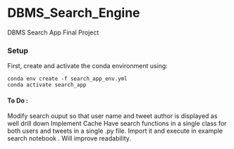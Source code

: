 # DBMS_Search_Engine
DBMS Search App Final Project

### Setup
First, create and activate the conda environment using:
```
conda env create -f search_app_env.yml
conda activate search_app
```
#### To Do : 
Modify search ouput so that user name and tweet author is displayed as well 
drill down 
Implement Cache 
Have search functions in a single class for both users and tweets in a single .py file. Import it and execute in example search notebook . Will improve readability. 